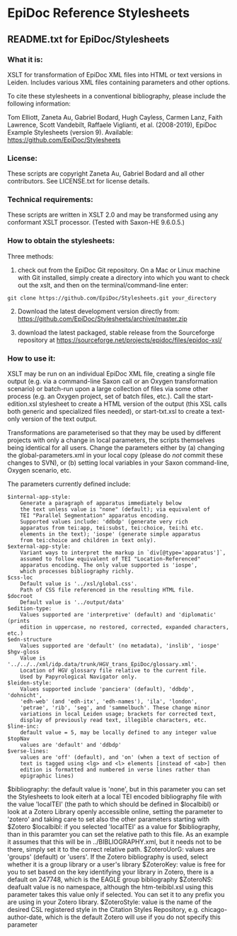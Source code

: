 # EpiDoc Reference Stylesheets

## README.txt for EpiDoc/Stylesheets

### What it is:

XSLT for transformation of EpiDoc XML files into HTML or text versions in Leiden. Includes various XML files containing parameters and other options.

To cite these stylesheets in a conventional bibliography, please include the following information:

Tom Elliott, Zaneta Au, Gabriel Bodard, Hugh Cayless, Carmen Lanz, Faith Lawrence, Scott Vandebilt, Raffaele Viglianti, et al. (2008-2019), EpiDoc Example Stylesheets (version 9). Available: <https://github.com/EpiDoc/Stylesheets>

### License:

These scripts are copyright Zaneta Au, Gabriel Bodard and all other contributors. See LICENSE.txt for license details.

### Technical requirements:

These scripts are written in XSLT 2.0 and may be transformed using any conformant XSLT processor. (Tested with Saxon-HE 9.6.0.5.)

### How to obtain the stylesheets:

Three methods:

1. check out from the EpiDoc Git repository. On a Mac or Linux machine with Git installed, simply create a directory into which you want to check out the xslt, and then on the terminal/command-line enter:

~~~
git clone https://github.com/EpiDoc/Stylesheets.git your_directory
~~~

2. Download the latest development version directly from: <https://github.com/EpiDoc/Stylesheets/archive/master.zip>

3. download the latest packaged, stable release from the Sourceforge repository at https://sourceforge.net/projects/epidoc/files/epidoc-xsl/

### How to use it:

XSLT may be run on an individual EpiDoc XML file, creating a single file output (e.g. via a command-line Saxon call or an Oxygen transformation scenario) or batch-run upon a large collection of files via some other process (e.g. an Oxygen project, set of batch files, etc.). Call the start-edition.xsl stylesheet to create a HTML version of the output (this XSL calls both generic and specialized files needed), or start-txt.xsl to create a text-only version of the text output.

Transformations are parameterised so that they may be used by different projects with only a change in local parameters, the scripts themselves being identical for all users. Change the parameters either by (a) changing the global-parameters.xml in your local copy (please do *not* commit these changes to SVN), or (b) setting local variables in your Saxon command-line, Oxygen scenario, etc.

The parameters currently defined include:

	$internal-app-style:
		Generate a paragraph of apparatus immediately below
		the text unless value is "none" (default); via equivalent of
		TEI "Parallel Segmentation" apparatus encoding.
		Supported values include: 'ddbdp' (generate very rich
		apparatus from tei:app, tei:subst, tei:choice, tei:hi etc.
		elements in the text); 'iospe' (generate simple apparatus
		from tei:choice and children in text only).
	$external-app-style:
		Variant ways to interpret the markup in `div[@type='apparatus']`,
		assumed to follow equivalent of TEI "Location-Referenced"
		apparatus encoding. The only value supported is 'iospe',
		which processes bibliography richly.
	$css-loc
		Default value is '../xsl/global.css'.
		Path of CSS file referenced in the resulting HTML file.
	$docroot
		Default value is '../output/data'
	$edition-type:
		Values supported are 'interpretive' (default) and 'diplomatic' (prints
		edition in uppercase, no restored, corrected, expanded characters, etc.)
	$edn-structure
		Values supported are 'default' (no metadata), 'inslib', 'iospe'
	$hgv-gloss
		Value is '../../../xml/idp.data/trunk/HGV_trans_EpiDoc/glossary.xml'.
		Location of HGV glossary file relative to the current file.
		Used by Papyrological Navigator only.
	$leiden-style:
		Values supported include 'panciera' (default), 'ddbdp', 'dohnicht',
		'edh-web' (and 'edh-itx', 'edh-names'), 'ila', 'london',
		'petrae', 'rib', 'seg', and 'sammelbuch'. These change minor
		variations in local Leiden usage; brackets for corrected text,
		display of previously read text, illegible characters, etc.
	$line-inc:
		default value = 5, may be locally defined to any integer value
	$topNav
		values are 'default' and 'ddbdp'
	$verse-lines:
		values are 'off' (default), and 'on' (when a text of section of
		text is tagged using <lg> and <l> elements [instead of <ab>] then
		edition is formatted and numbered in verse lines rather than
		epigraphic lines)
  $bibliography:
	  the default value is 'none', but in this parameter you can set the Stylesheets
	  to look eiterh at a local TEI encoded bibliography file with the
	  value 'localTEI' (the path to which should be defined in $localbibl) or
	  look at a Zotero Library openly accessible online, setting the
	  parameter to 'zotero' and taking care to set also the other
	  parameters starting with $Zotero
	$localbibl:
	   if you selected 'localTEI' as a value for $bibliography, than in this paramter
	   you can set the relative path to this file. As an example it assumes that this will be
	   in ../BIBLIOGRAPHY.xml, but it needs not to be there, simply set it to the correct relative path.
	$ZoteroUorG:
	    values are 'groups' (default) or 'users'. If the
	     Zotero bibliography is used, select whether it is a group library or a user's library
	$ZoteroKey:
	      value is free for you to set based on the key identifying your library in Zotero,
	     there is a default on 247748, which is the EAGLE group bibliography
	$ZoteroNS:
	     deafualt value is no namespace, although the htm-teibibl.xsl using this parameter takes this value only if selected. You can set it to any prefix you are using in your Zotero library.
	$ZoteroStyle:
	  value is the name of the desired CSL registered style in the
	  Citation Styles Repository, e.g. chicago-author-date, which is the default Zotero will use if you do not specify this parameter
